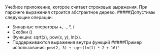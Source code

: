 Учебное приложение, которое считает строковые выражения.
При парсинге выражения строится абстрактное дерево.
#####Допустимы следующие операции:
 * Бинарные операторы +, -, *, /
 * Скобки ()
 * Функции: sqrt(x), pow(x, y), ln(x).
 * Поддерживаются выражения внутри функций
 #####Пример использования:
 ``pow(2, 3) + sqrt(ln(1) * 2 + 16)"``
 